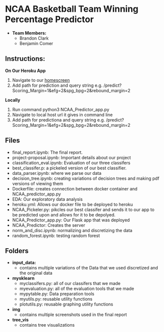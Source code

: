 # NCAA Basketball Team Winning Percentage Predictor
* **Team Members:**
    * Brandon Clark
    * Benjamin Comer


## Instructions:
**On Our Heroku App**
1. Navigate to our [homescreen](https://ncaa-predictor-app-bclark.herokuapp.com)
2. Add path for prediction and query string
e.g. /predict?Scoring_Margin=1&efg=2&spg_bpg=2&rebound_margin=2

**Locally**
1. Run command python3 NCAA_Predictor_app.py
2. Navigate to local host url it gives in command line
3. Add path for predictiona and query string
e.g. /predict?Scoring_Margin=1&efg=2&spg_bpg=2&rebound_margin=2

## Files
* final_report.ipynb: The final report.
* project-proposal.ipynb: Important details about our project
* classification_eval.ipynb: Evaluation of our three classifers
* best_classifer.p: a pickeled version of our best classifier.
* data_parser.ipynb: where we parse our data
* decision_tree.ipynb: creating variations of decision trees and making pdf versions of viewing them
* Dockerfile: creates connection between docker container and NCAA_predictor_app.py
* EDA: Our exploratory data analysis
* heroku.yml: Allows our docker file to be deployed to heroku
* NCAA_Pickeler.py: pikcles our best classifer and sends it to our app to be predicted upon and allows for it to be depolyed.
* NCAA_Predictor_app.py: Our Flask app that was deployed
* NCAA_Predictor: Creates the server
* norm_and_disc.ipynb: normalizing and discretizing the data
* random_forest.ipynb: testing random forest

## Folders
* **input_data:** 
    * contains multiple variations of the Data that we used discretized and the original data
* **mysklearn**
    * myclassifers.py: all of our classifers that we made
    * myevaluation.py: all of the evaluation tools that we made
    * mypytable.py: Data preparation tools
    * myutils.py: reusable utility functions
    * plotutils.py: reusable graphing utility functions
* **img**
    * contains multiple screenshots used in the final report
* **tree_vis**
    * contains tree visualizations
